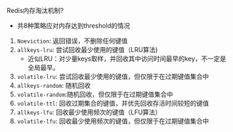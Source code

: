 Redis内存淘汰机制?

- 共8种策略应对内存达到threshold的情况



1. `Noeviction`: 返回错误，不删除任何键值
2. `allkeys-lru`: 尝试回收最少使用的键值（LRU算法)
   - 近似LRU：对少量keys取样，并回收其中访问时间最早的key，不一定是全局最早。
3. `volatile-lru`: 尝试回收最少使用的键值，但仅限于在过期键值集合中
4. `allkeys-random`: 随机回收
5. `volatile-random`:随机回收，但仅限于在过期键值集合中
6. `volatile-ttl`: 回收过期集合的键值，并优先回收存活时间较短的键值
7. `allkeys-lfu`: 回收最少使用频次的键值（LFU算法）
8. `volatile-lfu`: 回收最少使用频次的键值，但仅限于在过期键值集合中



